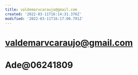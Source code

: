 ```yaml
---
title: valdemarvcaraujo@gmail.com
created: '2022-03-11T16:14:31.376Z'
modified: '2022-03-11T16:17:00.791Z'
---
```


# valdemarvcaraujo@gmail.com
# Ade@06241809
